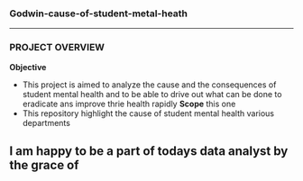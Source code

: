 ### Godwin-cause-of-student-metal-heath
---
### PROJECT OVERVIEW
**Objective**
* This project is aimed to analyze the cause and the consequences of student mental health and to be able to drive out what can be done to eradicate ans improve thrie health rapidly
**Scope**
this one
* This repository highlight the cause of student mental health various departments
## I am happy to be a part of todays data analyst by the grace of
